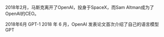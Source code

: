 2018年2月，马斯克离开了OpenAI，投身于SpaceX，而Sam Altman成为了OpenAI的CEO。

2018年6月 GPT-1 2018 年 6 月，OpenAI 发表论文首次介绍了自己的语言模型 GPT
